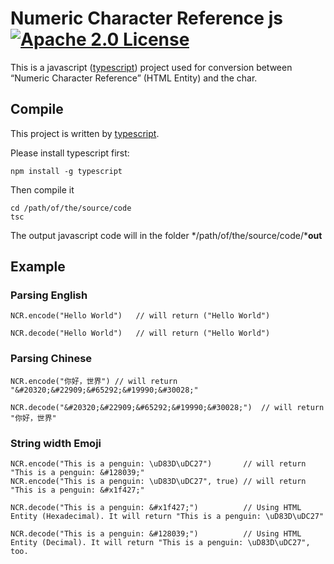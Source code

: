 # Numeric Character Reference js  [![Apache 2.0 License](https://img.shields.io/badge/listence-apache%202.0-%23CB2533.svg)](http://www.apache.org/licenses/LICENSE-2.0)
This is a javascript ([typescript](https://www.typescriptlang.org/)) project used for conversion between “Numeric Character Reference” (HTML Entity) and the char.

## Compile
This project is written by [typescript](https://www.typescriptlang.org/).

Please install typescript first:

	npm install -g typescript
	

Then compile it
	
	cd /path/of/the/source/code
	tsc

The output javascript code will in the folder */path/of/the/source/code/***out**

## Example

### Parsing  English	
	NCR.encode("Hello World")	// will return ("Hello World")
	
	NCR.decode("Hello World")	// will return ("Hello World")

### Parsing Chinese
	NCR.encode("你好，世界")	// will return "&#20320;&#22909;&#65292;&#19990;&#30028;"
	
	NCR.decode("&#20320;&#22909;&#65292;&#19990;&#30028;")	// will return "你好，世界"

### String width Emoji
	NCR.encode("This is a penguin: \uD83D\uDC27")     	// will return "This is a penguin: &#128039;"
	NCR.encode("This is a penguin: \uD83D\uDC27", true)	// will return "This is a penguin: &#x1f427;"
	
	NCR.decode("This is a penguin: &#x1f427;")        	// Using HTML Entity (Hexadecimal). It will return "This is a penguin: \uD83D\uDC27"
	
	NCR.decode("This is a penguin: &#128039;")        	// Using HTML Entity (Decimal). It will return "This is a penguin: \uD83D\uDC27", too.
